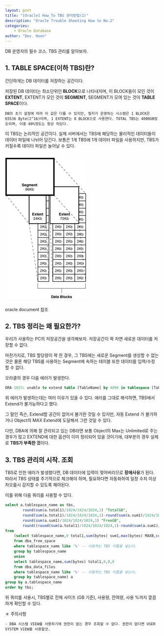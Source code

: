 ```yaml
---
layout: post
title: "[Oracle] How_To TBS 관리방법(1)"
description: "Oracle Trouble Shooting How to No.2"
categories: 
    - Oracle Database
author: "Dev. Hoon"
---
```


DB 운영자의 필수 코스. TBS 관리를 알아보자.

## 1. TABLE SPACE(이하 TBS)란? 

간단하게는 DB 데이터를 저장하는 공간이다.

저장된 DB 데이터는 최소단위인 **BLOCK**으로 나타내지며, 이 BLOCK들이 모인 것이 **EXTENT**, EXTENT가 모인 것이 **SEGMENT**, SEGMENT가 모여 있는 것이 **TABLE SPACE**이다.

    DB의 초기 설정에 따라 이 값은 다를 수 있지만, 필자가 운영하는 시스템은 1 BLOCK은 65536 Byte(2^16)이며, 1 EXTENT는 8 BLOCK으로 사용한다. TOTAL TBS는 4000GB정도이며, 이중 60%정도는 항상 차있다.

이 TBS는 논리적인 공간이다. 실제 서버에서는 TBS에 해당하는 물리적인 데이터들이 데이터 파일에 나뉘어 담긴다. 보통은 1개 TBS에 1개 데이터 파일을 사용하지만, TBS가 커질수록 데이터 파일은 늘어날 수 있다.

![file1_data_structure_of_oracle](/assets/images/hoon/20210306/file1_data_structure_of_oracle.gif "data structure of oracle")
----------------------------
oracle document 참조

## 2. TBS 정리는 왜 필요한가?

우리가 사용하는 PC의 저장공간을 생각해보자. 저장공간이 꽉 차면 새로운 데이터를 저장할 수 없다.

마찬가지로, TBS 할당량이 꽉 찬 경우, 그 TBS에는 새로운 Segment를 생성할 수 없는 것은 물론 해당 TBS를 사용하는 Segment에 속하는 테이블 또한 데이터를 입력/수정할 수 없다.

오라클의 경우 다음 에러가 발생한다. 

```SQL
ORA-1653: unable to extend table [TableName] by 4096 in tablespace [TableSpaceName] 
```

위 에러가 발생하는데는 여러 이유가 있을 수 있다.
에러를 그대로 해석하면, TBS에서 Extend가 불가능하다고 했다.

그 말인 즉슨, Extend할 공간이 없어서 불가한 것일 수 있지만, 자동 Extend 가 불가하거나 Object의 MAX Extend에 도달해서 그런 것일 수 있다.

다만, DBA에 의해 잘 관리되고 있는 DB라면 보통 Object의 Max는 Unlimited로 주는경우가 많고 EXTEND에 대한 옵션이 이미 정리되어 있을 것이기에, 대부분의 경우 실제로 **TBS가 부족한 것**이다.
​

## 3. TBS 관리의 시작. 조회

TBS로 인한 에러가 발생했다면, DB 데이터에 입력이 멎어버리므로 **장애사유**가 된다. 따라서 TBS 상태를 주기적으로 체크해야 하며, 필요하다면 자동화하여 일정 수치 이상 차오를시 감지할 수 있도록 해야된다.

이를 위해 다음 쿼리를 사용할 수 있다.

```SQL
select a.tablespace_name as tbs,
        round(sum(a.total1)/1024/1024/1024,1) "TotalGB",
        round(sum(a.total1)/1024/1024/1024,1)-round(sum(a.sum1)/1024/1024/1024,1) "UsedGB",
        round(sum(a.sum1)/1024/1024/1024,1) "FreeGB",
        round((round(sum(a.total1)/1024/1024/1024,1)-round(sum(a.sum1)/1024/1024/1024,1))/round(sum(a.total1)/1024/1024/1024,1)*100,2) "Used%"
from
    (select tablespace_name,0 total1,sum(bytes) sum1,max(bytes) MAXB,count(bytes) cnt
    from dba_free_space
    where tablespace_name like '%' -- 사용하는 TBS 이름을 넣는다.
    group by tablespace_name
    union
    select tablespace_name,sum(bytes) total1,0,0,0
    from dba_data_files
    where tablespace_name like '%' -- 사용하는 TBS 이름을 넣는다.
    group by tablespace_name) a
group by a.tablespace_name
order by tbs;
```

위 쿼리를 사용시, TBS별로 전체 사이즈 (GB 기준), 사용량, 잔여량, 사용 %까지 깔끔하게 확인할 수 있다.

＊ 주의사항

    - DBA 시스템 VIEW를 사용하기에 권한이 없는 경우 조회할 수 없다. 권한이 없다면 USER SYSTEM VIEW를 사용할것.
  
    

